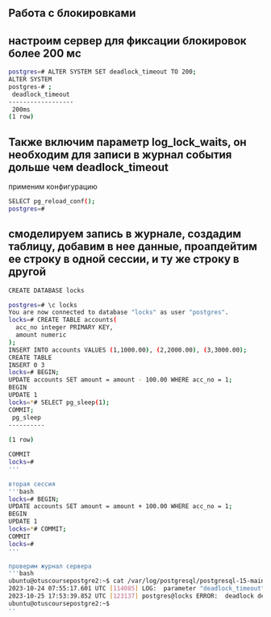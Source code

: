 ## Работа с блокировками
## настроим сервер для фиксации блокировок более 200 мс

```bash
postgres=# ALTER SYSTEM SET deadlock_timeout TO 200;
ALTER SYSTEM
postgres-# ;
 deadlock_timeout 
------------------
 200ms
(1 row)
```
## Также включим параметр log_lock_waits, он необходим для записи в журнал события дольше чем deadlock_timeout
применим конфигурацию

```bash
SELECT pg_reload_conf();
postgres=# 
```
## смоделируем запись в журнале, создадим таблицу, добавим в нее данные, проапдейтим ее строку в одной сессии, и ту же строку в другой
```bash
CREATE DATABASE locks

postgres=# \c locks
You are now connected to database "locks" as user "postgres".
locks=# CREATE TABLE accounts(
  acc_no integer PRIMARY KEY,
  amount numeric
);
INSERT INTO accounts VALUES (1,1000.00), (2,2000.00), (3,3000.00);
CREATE TABLE
INSERT 0 3
locks=# BEGIN;
UPDATE accounts SET amount = amount - 100.00 WHERE acc_no = 1;
BEGIN
UPDATE 1
locks=*# SELECT pg_sleep(1);
COMMIT;
 pg_sleep 
----------
 
(1 row)

COMMIT
locks=# 
'''

вторая сессия
'''bash
locks=# BEGIN;
UPDATE accounts SET amount = amount + 100.00 WHERE acc_no = 1;
BEGIN
UPDATE 1
locks=*# COMMIT;
COMMIT
locks=# 
'''

проверим журнал сервера
'''bash
ubuntu@otuscoursepostgre2:~$ cat /var/log/postgresql/postgresql-15-main.log | grep deadlock
2023-10-24 07:55:17.601 UTC [114085] LOG:  parameter "deadlock_timeout" changed to "200"
2023-10-25 17:53:39.852 UTC [123137] postgres@locks ERROR:  deadlock detected
ubuntu@otuscoursepostgre2:~$ 
''
